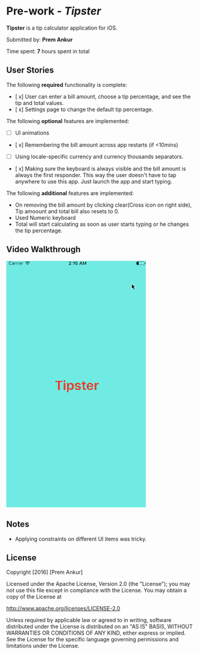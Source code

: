 # Pre-work - *Tipster*

**Tipster** is a tip calculator application for iOS.

Submitted by: **Prem Ankur**

Time spent: **7** hours spent in total

## User Stories

The following **required** functionality is complete:

* [ x] User can enter a bill amount, choose a tip percentage, and see the tip and total values.
* [ x] Settings page to change the default tip percentage.

The following **optional** features are implemented:
* [ ] UI animations
* [ x] Remembering the bill amount across app restarts (if <10mins)
* [ ] Using locale-specific currency and currency thousands separators.
* [ x] Making sure the keyboard is always visible and the bill amount is always the first responder. This way the user doesn't have to tap anywhere to use this app. Just launch the app and start typing.

The following **additional** features are implemented:

* On removing the bill amount by clicking clear(Cross icon on right side), Tip amoount and total bill also resets to 0. 
* Used Numeric keyboard
* Total will start calculating as soon as user starts typing or he changes the tip percentage.

## Video Walkthrough 
<img src='Tipster.gif' title='Video Walkthrough'/>

## Notes

* Applying constraints on different UI items was tricky.

## License

Copyright [2016] [Prem Ankur]

Licensed under the Apache License, Version 2.0 (the "License");
you may not use this file except in compliance with the License.
You may obtain a copy of the License at

http://www.apache.org/licenses/LICENSE-2.0

Unless required by applicable law or agreed to in writing, software
distributed under the License is distributed on an "AS IS" BASIS,
WITHOUT WARRANTIES OR CONDITIONS OF ANY KIND, either express or implied.
See the License for the specific language governing permissions and
limitations under the License.
